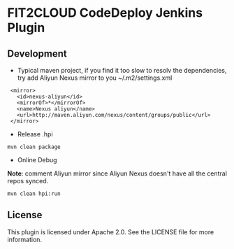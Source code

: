FIT2CLOUD CodeDeploy Jenkins Plugin
=============================

Development
----------

- Typical maven project, if you find it too slow to resolv the dependencies, try add Aliyun Nexus mirror to you ~/.m2/settings.xml

```
 <mirror>
   <id>nexus-aliyun</id>
   <mirrorOf>*</mirrorOf>
   <name>Nexus aliyun</name>
   <url>http://maven.aliyun.com/nexus/content/groups/public</url>
 </mirror> 
```

- Release .hpi

```
mvn clean package
```

- Online Debug

**Note**: comment Aliyun mirror since Aliyun Nexus doesn't have all the central repos synced.

```
mvn clean hpi:run
```

License
-------

This plugin is licensed under Apache 2.0. See the LICENSE file for more information.
